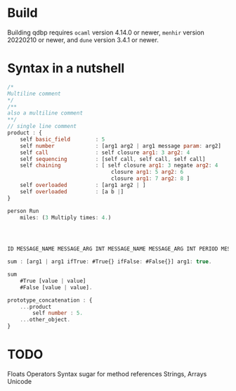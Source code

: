 # Build
Building qdbp requires `ocaml` version 4.14.0 or newer, `menhir` version 20220210 or newer, and `dune` version 3.4.1 or newer.

# Syntax in a nutshell

```javascript
/*
Multiline comment
*/
/**
also a multiline comment
**/
// single line comment
product : {
    self basic_field        : 5
    self number             : [arg1 arg2 | arg1 message param: arg2]
    self call               : self closure arg1: 3 arg2: 4
    self sequencing         : [self call, self call, self call]
    self chaining           : [ self closure arg1: 3 negate arg2: 4 
                                 closure arg1: 5 arg2: 6 
                                 closure arg1: 7 arg2: 8 ]
    self overloaded         : [arg1 arg2 | ]
    self overloaded         : [a b |]
}

person Run
    miles: (3 Multiply times: 4.)
    



ID MESSAGE_NAME MESSAGE_ARG INT MESSAGE_NAME MESSAGE_ARG INT PERIOD MESSAGE_ARG INT PERIOD

sum : [arg1 | arg1 ifTrue: #True{} ifFalse: #False{}] arg1: true.

sum
    #True [value | value]
    #False [value | value].

prototype_concatenation : {
    ...product
        self number : 5.
    ...other_object.
}
```

# TODO
Floats
Operators
Syntax sugar for method references
Strings, Arrays
Unicode